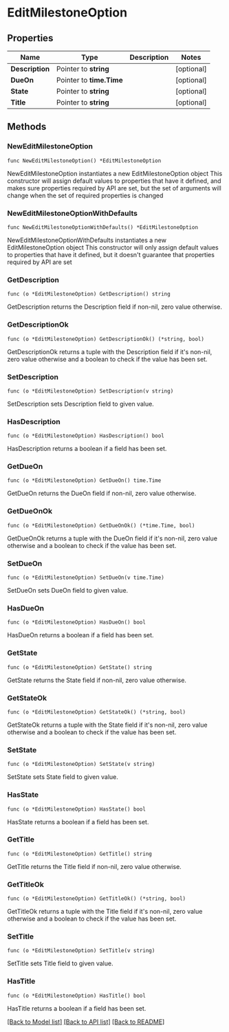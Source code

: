 # EditMilestoneOption

## Properties

Name | Type | Description | Notes
------------ | ------------- | ------------- | -------------
**Description** | Pointer to **string** |  | [optional] 
**DueOn** | Pointer to **time.Time** |  | [optional] 
**State** | Pointer to **string** |  | [optional] 
**Title** | Pointer to **string** |  | [optional] 

## Methods

### NewEditMilestoneOption

`func NewEditMilestoneOption() *EditMilestoneOption`

NewEditMilestoneOption instantiates a new EditMilestoneOption object
This constructor will assign default values to properties that have it defined,
and makes sure properties required by API are set, but the set of arguments
will change when the set of required properties is changed

### NewEditMilestoneOptionWithDefaults

`func NewEditMilestoneOptionWithDefaults() *EditMilestoneOption`

NewEditMilestoneOptionWithDefaults instantiates a new EditMilestoneOption object
This constructor will only assign default values to properties that have it defined,
but it doesn't guarantee that properties required by API are set

### GetDescription

`func (o *EditMilestoneOption) GetDescription() string`

GetDescription returns the Description field if non-nil, zero value otherwise.

### GetDescriptionOk

`func (o *EditMilestoneOption) GetDescriptionOk() (*string, bool)`

GetDescriptionOk returns a tuple with the Description field if it's non-nil, zero value otherwise
and a boolean to check if the value has been set.

### SetDescription

`func (o *EditMilestoneOption) SetDescription(v string)`

SetDescription sets Description field to given value.

### HasDescription

`func (o *EditMilestoneOption) HasDescription() bool`

HasDescription returns a boolean if a field has been set.

### GetDueOn

`func (o *EditMilestoneOption) GetDueOn() time.Time`

GetDueOn returns the DueOn field if non-nil, zero value otherwise.

### GetDueOnOk

`func (o *EditMilestoneOption) GetDueOnOk() (*time.Time, bool)`

GetDueOnOk returns a tuple with the DueOn field if it's non-nil, zero value otherwise
and a boolean to check if the value has been set.

### SetDueOn

`func (o *EditMilestoneOption) SetDueOn(v time.Time)`

SetDueOn sets DueOn field to given value.

### HasDueOn

`func (o *EditMilestoneOption) HasDueOn() bool`

HasDueOn returns a boolean if a field has been set.

### GetState

`func (o *EditMilestoneOption) GetState() string`

GetState returns the State field if non-nil, zero value otherwise.

### GetStateOk

`func (o *EditMilestoneOption) GetStateOk() (*string, bool)`

GetStateOk returns a tuple with the State field if it's non-nil, zero value otherwise
and a boolean to check if the value has been set.

### SetState

`func (o *EditMilestoneOption) SetState(v string)`

SetState sets State field to given value.

### HasState

`func (o *EditMilestoneOption) HasState() bool`

HasState returns a boolean if a field has been set.

### GetTitle

`func (o *EditMilestoneOption) GetTitle() string`

GetTitle returns the Title field if non-nil, zero value otherwise.

### GetTitleOk

`func (o *EditMilestoneOption) GetTitleOk() (*string, bool)`

GetTitleOk returns a tuple with the Title field if it's non-nil, zero value otherwise
and a boolean to check if the value has been set.

### SetTitle

`func (o *EditMilestoneOption) SetTitle(v string)`

SetTitle sets Title field to given value.

### HasTitle

`func (o *EditMilestoneOption) HasTitle() bool`

HasTitle returns a boolean if a field has been set.


[[Back to Model list]](../README.md#documentation-for-models) [[Back to API list]](../README.md#documentation-for-api-endpoints) [[Back to README]](../README.md)


